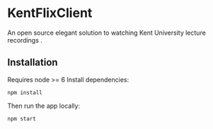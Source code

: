 # KentFlixClient
An open source elegant solution to watching Kent University lecture recordings .

## Installation
Requires node >= 6
Install dependencies:

	npm install
Then run the app locally:

	npm start

